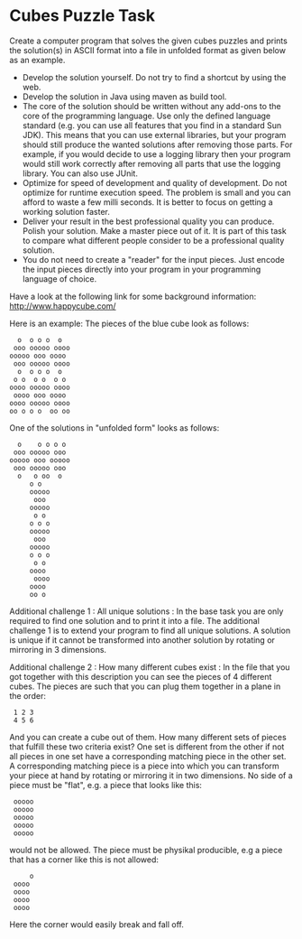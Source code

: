 # Cubes Puzzle Task

Create a computer program that solves the given cubes puzzles and
prints the solution(s) in ASCII format into a file in unfolded format
as given below as an example.

* Develop the solution yourself. Do not try to find a shortcut by using the web.
* Develop the solution in Java using maven as build tool.
* The core of the solution should be written without any add-ons to the core of the programming language. Use only the defined language standard (e.g. you can use all features that you find in a standard Sun JDK). This means that you can use external libraries, but your program should still produce the wanted solutions after removing those parts. For example, if you would decide to use a logging library then your program would still work correctly after removing all parts that use the logging library. You can also use JUnit.
* Optimize for speed of development and quality of development. Do not optimize for runtime execution speed. The problem is small and you can afford to waste a few milli seconds. It is better to focus on getting a working solution faster.
* Deliver your result in the best professional quality you can produce. Polish your solution. Make a master piece out of it.  It is part of this task to compare what different people consider to be a professional quality solution.
* You do not need to create a "reader" for the input pieces. Just encode the input pieces directly into your program in your programming language of choice.

Have a look at the following link for some background information:
http://www.happycube.com/

Here is an example:
The pieces of the blue cube look as follows:
```
  o  o o o  o  
 ooo ooooo oooo
ooooo ooo oooo 
 ooo ooooo oooo
  o  o o o  o  
 o o  o o  o o 
oooo ooooo oooo
 oooo ooo oooo 
oooo ooooo oooo
oo o o o  oo oo
```

One of the solutions in "unfolded form" looks as follows:
```
  o    o o o o 
 ooo ooooo ooo 
ooooo ooo ooooo
 ooo ooooo ooo 
  o   o oo  o  
     o o       
     ooooo     
      ooo      
     ooooo     
      o o      
     o o o     
     ooooo     
      ooo      
     ooooo     
     o o o     
      o o      
     oooo      
      oooo     
     oooo      
     oo o      
```
Additional challenge 1 : All unique solutions :
In the base task you are only required to find one solution and to
print it into a file. The additional challenge 1 is to extend your
program to find all unique solutions. A solution is unique if it
cannot be transformed into another solution by rotating or mirroring
in 3 dimensions.

Additional challenge 2 : How many different cubes exist :
In the file that you got together with this description you can see
the pieces of 4 different cubes. The pieces are such that you can plug
them together in a plane in the order:
```
 1 2 3
 4 5 6
```
And you can create a cube out of them. How many different sets of
pieces that fulfill these two criteria exist? One set is different
from the other if not all pieces in one set have a corresponding
matching piece in the other set. A corresponding matching piece is a
piece into which you can transform your piece at hand by rotating or
mirroring it in two dimensions. No side of a piece must be "flat",
e.g. a piece that looks like this:
```
 ooooo
 ooooo
 ooooo
 ooooo
 ooooo
```
would not be allowed. The piece must be physikal producible, e.g a
piece that has a corner like this is not allowed:
```
     o
 oooo 
 oooo 
 oooo 
 oooo 
```
Here the corner would easily break and fall off.
